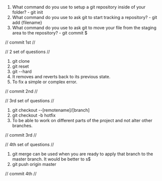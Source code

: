 1. What command do you use to setup a git repository inside of your folder? - git init
2. What command do you use to ask git to start tracking a repository? - git add {filename}
3. What command do you use to ask git to move your file from the staging area to the repository? - git commit $


// commit 1st //



// 2 set of questions // 

1. git clone
2. git reset
3. git --hard
4. It removes and reverts back to its previous state.
5. To fix a simple or complex error.

// commit 2nd //


// 3rd set of questions // 

1. git checkout --[remotename]/[branch]
2. git checkout -b hotfix
3. To be able to work on different parts of the project and not alter other branches.

// commit 3rd // 


// 4th set of questions // 

1. git merge can be used when you are ready to apply that branch to the master branch. It would be better to s$
2. git push origin master

// commit 4th  //




